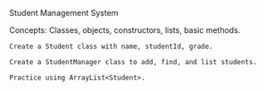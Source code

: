 Student Management System

Concepts: Classes, objects, constructors, lists, basic methods.

    Create a Student class with name, studentId, grade.

    Create a StudentManager class to add, find, and list students.

    Practice using ArrayList<Student>.

